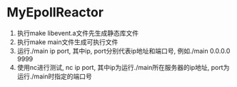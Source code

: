 # MyEpollReactor
1. 执行make libevent.a文件先生成静态库文件 
2. 执行make main文件生成可执行文件 
3. 运行./main ip port, 其中ip, port分别代表ip地址和端口号, 例如./main 0.0.0.0 9999 
4. 使用nc进行测试, nc ip port, 其中ip为运行./main所在服务器的ip地址, port为运行./main时指定的端口号